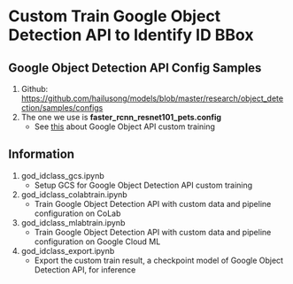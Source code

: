 # Custom Train Google Object Detection API to Identify ID BBox

## Google Object Detection API Config Samples
1. Github: https://github.com/hailusong/models/blob/master/research/object_detection/samples/configs
2. The one we use is **faster_rcnn_resnet101_pets.config**
    - See [this](https://gitlab.com/hailusong/openhack-ml-2018/blob/master/arctiq-ml-2018/readme.MD#the-how-to-train-in-details) about Google Object API custom training

## Information
1. god_idclass_gcs.ipynb
    - Setup GCS for Google Object Detection API custom training
2. god_idclass_colabtrain.ipynb
    - Train Google Object Detection API with custom data and pipeline configuration on CoLab
3. god_idclass_mlabtrain.ipynb
    - Train Google Object Detection API with custom data and pipeline configuration on Google Cloud ML
4. god_idclass_export.ipynb
    - Export the custom train result, a checkpoint model of Google Object Detection API, for inference
